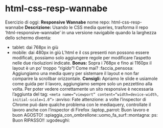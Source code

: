 # html-css-resp-wannabe
Esercizio di oggi: **Responsive Wannabe**
nome repo: html-css-resp-wannabe
**Descrizione:**
Usando le CSS media queries, trasforma il repo ‘html-responsive-wannabe’ in una versione navigabile quando la larghezza dello schermo diventa:
- tablet: dai 768px in giù
- mobile: dai 480px in giù
L’html e il css presenti non possono essere modificati, possiamo solo aggiungere regole per modificare l’aspetto nelle due risoluzioni indicate.
**Bonus:**
Sopra i 768px e fino ai 1160px il layout è un po’ troppo *“rigido”*! Come mai? :faccia_pensosa:
Aggiungiamo una media query per sistemare il layout e non far comparire la scrollbar orizzontale.
**Consigli:**
Apriamo le slide e usiamole come guida per il lavoro, aggiungiamo sempre solo un pezzettino alla volta.
Per poter vedere correttamente un sito responsive è necessaria l’aggiunta del tag:
`<meta name=“viewport” content=“width=device-width, initial-scale=1.0”>`
:avviso: Fate attenzione: a volte l’inspector di Chrome può dare qualche problema con le mediaquery, controllate il lavoro anche con l’inspector di Firefox :laptop_parrot:
Buon lavoro e buon AGOSTO! :spiaggia_con_ombrellone::uomo_fa_surf::montagna:
ps: Buon RIPASSO!! :ugodeughi: